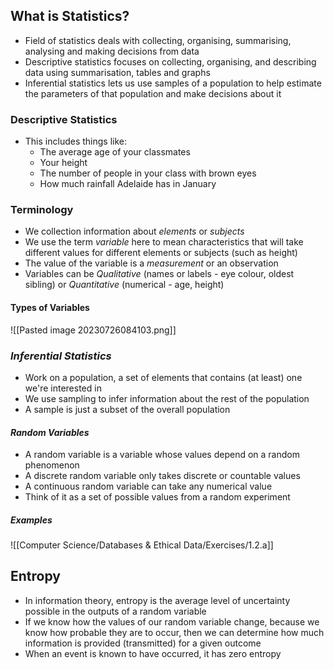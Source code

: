 ## What is Statistics?
- Field of statistics deals with collecting, organising, summarising, analysing and making decisions from data
- Descriptive statistics focuses on collecting, organising, and describing data using summarisation, tables and graphs
- Inferential statistics lets us use samples of a population to help estimate the parameters of that population and make decisions about it

### Descriptive Statistics
- This includes things like:
	- The average age of your classmates
	- Your height
	- The number of people in your class with brown eyes
	- How much rainfall Adelaide has in January

### Terminology
- We collection information about *elements* or *subjects*
- We use the term *variable* here to mean characteristics that will take different values for different elements or subjects (such as height)
- The value of the variable is a *measurement* or an observation
- Variables can be *Qualitative* (names or labels - eye colour, oldest sibling) or *Quantitative* (numerical - age, height)

#### Types of Variables

![[Pasted image 20230726084103.png]]

### *Inferential Statistics*
- Work on a population, a set of elements that contains (at least) one we're interested in
- We use sampling to infer information about the rest of the population
- A sample is just a subset of the overall population

#### *Random Variables*
- A random variable is a variable whose values depend on a random phenomenon
- A discrete random variable only takes discrete or countable values
- A continuous random variable can take any numerical value
- Think of it as a set of possible values from a random experiment

##### Examples

![[Computer Science/Databases & Ethical Data/Exercises/1.2.a]]

## Entropy
- In information theory, entropy is the average level of uncertainty possible in the outputs of a random variable
- If we know how the values of our random variable change, because we know how probable they are to occur, then we can determine how much information is provided (transmitted) for a given outcome
- When an event is known to have occurred, it has zero entropy